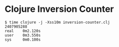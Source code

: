 # Clojure Inversion Counter

    $ time clojure -j -Xss10m inversion-counter.clj 
    2407905288
    real	0m2.120s
    user	0m3.550s
    sys     0m0.100s

